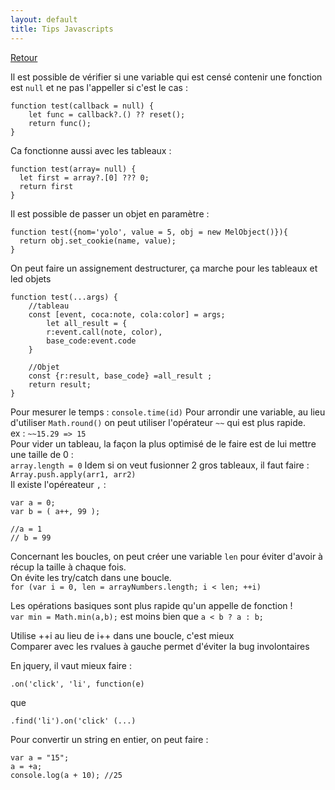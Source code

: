 ```yaml
---
layout: default
title: Tips Javascripts
---
```


[Retour](https://messagerie-melanie2.github.io/Bnum/Documentation/module_js#bonne-pratiques)

Il est possible de vérifier si une variable qui est censé contenir une fonction est `null` et ne pas l'appeller si c'est le cas : 
```
function test(callback = null) {
    let func = callback?.() ?? reset();
    return func();
}
```
Ca fonctionne aussi avec les tableaux : 
```
function test(array= null) {
  let first = array?.[0] ??? 0;
  return first
}
```
Il est possible de passer un objet en paramètre : 
```
function test({nom='yolo', value = 5, obj = new MelObject()}){
  return obj.set_cookie(name, value);  
}
``` 
On peut faire un assignement destructurer, ça marche pour les tableaux et led objets
```
function test(...args) {  
    //tableau
    const [event, coca:note, cola:color] = args;
        let all_result = {
        r:event.call(note, color),
        base_code:event.code
    }

    //Objet
    const {r:result, base_code} =all_result ;
    return result;
}
``` 
Pour mesurer le temps : 
`console.time(id)`
Pour arrondir une variable, au lieu d'utiliser `Math.round()` on peut utiliser l'opérateur `~~` qui est plus rapide.  
ex : `~~15.29 => 15`  
Pour vider un tableau, la façon la plus optimisé de le faire est de lui mettre une taille de 0 :   
`array.length = 0`
Idem si on veut fusionner 2 gros tableaux, il faut faire : `Array.push.apply(arr1, arr2)`   
Il existe l'opéreateur `,` :   
```
var a = 0; 
var b = ( a++, 99 ); 

//a = 1
// b = 99
``` 
Concernant les boucles, on peut créer une variable `len` pour éviter d'avoir à récup la taille à chaque fois.   
On évite les try/catch dans une boucle.    
`for (var i = 0, len = arrayNumbers.length; i < len; ++i) `    

Les opérations basiques sont plus rapide qu'un appelle de fonction !     
`var min = Math.min(a,b);` est moins bien que `a < b ? a : b;` 

Utilise ++i au lieu de i++ dans une boucle, c'est mieux  
Comparer avec les rvalues à gauche permet d'éviter la bug involontaires  

En jquery, il vaut mieux faire : 
```
.on('click', 'li', function(e)
``` 
que 
```
.find('li').on('click' (...)
```

Pour convertir un string en entier, on peut faire : 
```
var a = "15";
a = +a; 
console.log(a + 10); //25
```
